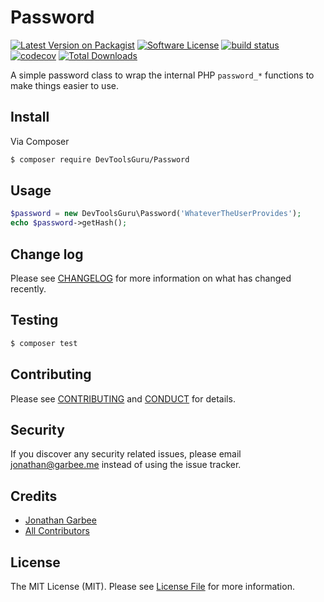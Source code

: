 # Password

[![Latest Version on Packagist][ico-version]][link-packagist]
[![Software License][ico-license]](LICENSE.md)
[![build status](https://gitlab.com/DevTools-Guru/Password/badges/master/build.svg)](https://gitlab.com/DevTools-Guru/Password/commits/master)
[![codecov](https://codecov.io/gl/DevTools-Guru/Password/branch/master/graph/badge.svg)](https://codecov.io/gl/DevTools-Guru/Password)
[![Total Downloads][ico-downloads]][link-downloads]

A simple password class to wrap the internal PHP `password_*` functions to make things easier to use.

## Install

Via Composer

``` bash
$ composer require DevToolsGuru/Password
```

## Usage

``` php
$password = new DevToolsGuru\Password('WhateverTheUserProvides');
echo $password->getHash();
```

## Change log

Please see [CHANGELOG](CHANGELOG.md) for more information on what has changed recently.

## Testing

``` bash
$ composer test
```

## Contributing

Please see [CONTRIBUTING](CONTRIBUTING.md) and [CONDUCT](CONDUCT.md) for details.

## Security

If you discover any security related issues, please email jonathan@garbee.me instead of using the issue tracker.

## Credits

- [Jonathan Garbee][link-author]
- [All Contributors][link-contributors]

## License

The MIT License (MIT). Please see [License File](LICENSE.md) for more information.

[ico-version]: https://img.shields.io/packagist/v/DevToolsGuru/Password.svg?style=flat-square
[ico-license]: https://img.shields.io/badge/license-MIT-brightgreen.svg?style=flat-square
[ico-travis]: https://img.shields.io/travis/DevToolsGuru/Password/master.svg?style=flat-square
[ico-scrutinizer]: https://img.shields.io/scrutinizer/coverage/g/DevToolsGuru/Password.svg?style=flat-square
[ico-code-quality]: https://img.shields.io/scrutinizer/g/DevToolsGuru/Password.svg?style=flat-square
[ico-downloads]: https://img.shields.io/packagist/dt/DevToolsGuru/Password.svg?style=flat-square

[link-packagist]: https://packagist.org/packages/DevToolsGuru/Password
[link-travis]: https://travis-ci.org/DevToolsGuru/Password
[link-scrutinizer]: https://scrutinizer-ci.com/g/DevToolsGuru/Password/code-structure
[link-code-quality]: https://scrutinizer-ci.com/g/DevToolsGuru/Password
[link-downloads]: https://packagist.org/packages/DevToolsGuru/Password
[link-author]: https://github.com/Garbee
[link-contributors]: ../../contributors
